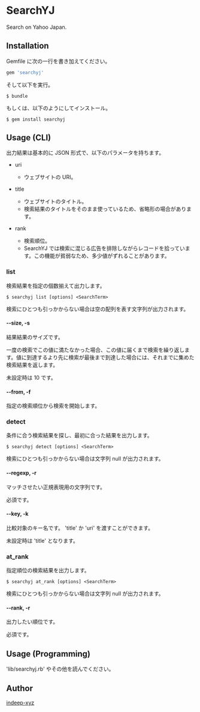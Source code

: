 SearchYJ
====

Search on Yahoo Japan.

## Installation

Gemfile に次の一行を書き加えてください。

```ruby
gem 'searchyj'
```

そして以下を実行。

    $ bundle

もしくは、以下のようにしてインストール。

    $ gem install searchyj

## Usage (CLI)

出力結果は基本的に JSON 形式で、以下のパラメータを持ちます。

- uri
  - ウェブサイトの URI。


- title
  - ウェブサイトのタイトル。
  - 検索結果のタイトルをそのまま使っているため、省略形の場合があります。


- rank
  - 検索順位。
  - SearchYJ では検索に混じる広告を排除しながらレコードを拾っています。この機能が貧弱なため、多少値がずれることがあります。


### list

検索結果を指定の個数揃えて出力します。

    $ searchyj list [options] <SearchTerm>

検索にひとつも引っかからない場合は空の配列を表す文字列が出力されます。

#### --size, -s

結果結果のサイズです。

一度の検索でこの値に満たなかった場合、この値に届くまで検索を繰り返します。値に到達するより先に検索が最後まで到達した場合には、それまでに集めた検索結果を返します。

未設定時は 10 です。

#### --from, -f

指定の検索順位から検索を開始します。


### detect

条件に合う検索結果を探し、最初に合った結果を出力します。

    $ searchyj detect [options] <SearchTerm>

検索にひとつも引っかからない場合は文字列 null が出力されます。

#### --regexp, -r

マッチさせたい正規表現用の文字列です。

必須です。

#### --key, -k

比較対象のキー名です。 'title' か 'uri' を渡すことができます。

未設定時は 'title' となります。

### at_rank

指定順位の検索結果を出力します。

    $ searchyj at_rank [options] <SearchTerm>

検索にひとつも引っかからない場合は文字列 null が出力されます。

#### --rank, -r

出力したい順位です。

必須です。

## Usage (Programming)

'lib/searchyj.rb' やその他を読んでください。

## Author

[indeep-xyz](http://blog.indeep.xyz/)
